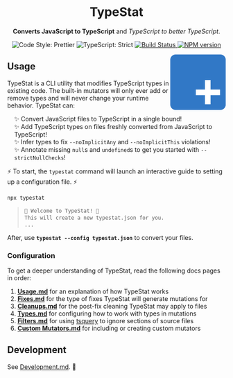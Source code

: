 <h1 align="center">TypeStat</h1>

<p align="center"><strong>Converts JavaScript to TypeScript</strong> and <em>TypeScript to better TypeScript</em>.</p>

<p align="center">
    <img alt="Code Style: Prettier" src="https://img.shields.io/badge/code_style-prettier-14cc21.svg" />
    <img alt="TypeScript: Strict" src="https://img.shields.io/badge/typescript-strict-14cc21.svg" />
    <a href="https://github.com/JoshuaKGoldberg/TypeStat/actions/workflows/push.yml">
        <img alt="Build Status" src="https://img.shields.io/github/workflow/status/JoshuaKGoldberg/TypeStat/Push%20CI" />
    </a>
    <a href="http://badge.fury.io/js/typestat">
        <img alt="NPM version" src="https://badge.fury.io/js/typestat.svg" />
    </a>
</p>

<img align="right" alt="TypeStat logo: the TypeScript blue square with rounded corners, but a plus sign instead of 'TS'" src="./typestat.png">

## Usage

TypeStat is a CLI utility that modifies TypeScript types in existing code.
The built-in mutators will only ever add or remove types and will never change your runtime behavior.
TypeStat can:

<ul style="list-style-type:none;padding-left:1rem;">
    <li>✨ Convert JavaScript files to TypeScript in a single bound!</li>
    <li>✨ Add TypeScript types on files freshly converted from JavaScript to TypeScript!</li>
    <li>✨ Infer types to fix <code>--noImplicitAny</code> and <code>--noImplicitThis</code> violations!</li>
    <li>✨ Annotate missing <code>null</code>s and <code>undefined</code>s to get you started with <code>--strictNullChecks</code>!</li>
</ul>

⚡ To start, the `typestat` command will launch an interactive guide to setting up a configuration file. ⚡

```shell
npx typestat
```

> ```shell
> 👋 Welcome to TypeStat! 👋
> This will create a new typestat.json for you.
> ...
> ```

After, use **`typestat --config typestat.json`** to convert your files.

### Configuration

To get a deeper understanding of TypeStat, read the following docs pages in order:

1. **[Usage.md](./docs/Usage.md)** for an explanation of how TypeStat works
2. **[Fixes.md](./docs/Fixes.md)** for the type of fixes TypeStat will generate mutations for
3. **[Cleanups.md](./docs/Cleanups.md)** for the post-fix cleaning TypeStat may apply to files
4. **[Types.md](./docs/Types.md)** for configuring how to work with types in mutations
5. **[Filters.md](./docs/Filters.md)** for using [tsquery](https://github.com/phenomnomnominal/tsquery) to ignore sections of source files
6. **[Custom Mutators.md](./docs/Custom%20Mutators.md)** for including or creating custom mutators

## Development

See [Development.md](./docs/Development.md). 💖
